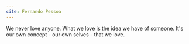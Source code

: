 ```yaml
---
cite: Fernando Pessoa
---
```


We never love anyone. What we love is the idea we have of someone. It's our own concept - our own selves - that we love.
